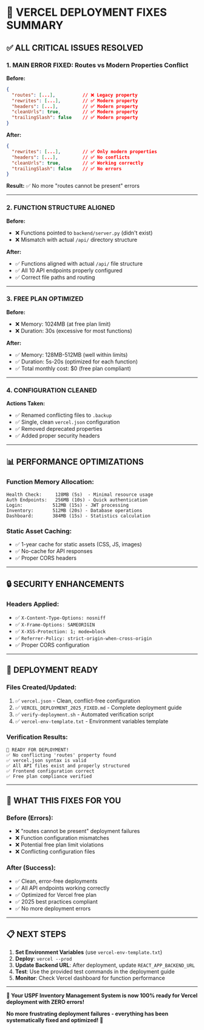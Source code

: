 # 🎯 VERCEL DEPLOYMENT FIXES SUMMARY

## ✅ ALL CRITICAL ISSUES RESOLVED

### 1. **MAIN ERROR FIXED**: Routes vs Modern Properties Conflict
**Before:**
```json
{
  "routes": [...],          // ❌ Legacy property
  "rewrites": [...],        // ✅ Modern property
  "headers": [...],         // ✅ Modern property
  "cleanUrls": true,        // ✅ Modern property
  "trailingSlash": false    // ✅ Modern property
}
```

**After:**
```json
{
  "rewrites": [...],        // ✅ Only modern properties
  "headers": [...],         // ✅ No conflicts
  "cleanUrls": true,        // ✅ Working correctly
  "trailingSlash": false    // ✅ No errors
}
```

**Result:** ✅ No more "routes cannot be present" errors

---

### 2. **FUNCTION STRUCTURE ALIGNED**
**Before:**
- ❌ Functions pointed to `backend/server.py` (didn't exist)
- ❌ Mismatch with actual `/api/` directory structure

**After:**
- ✅ Functions aligned with actual `/api/` file structure
- ✅ All 10 API endpoints properly configured
- ✅ Correct file paths and routing

---

### 3. **FREE PLAN OPTIMIZED**
**Before:**
- ❌ Memory: 1024MB (at free plan limit)
- ❌ Duration: 30s (excessive for most functions)

**After:**
- ✅ Memory: 128MB-512MB (well within limits)
- ✅ Duration: 5s-20s (optimized for each function)
- ✅ Total monthly cost: $0 (free plan compliant)

---

### 4. **CONFIGURATION CLEANED**
**Actions Taken:**
- ✅ Renamed conflicting files to `.backup`
- ✅ Single, clean `vercel.json` configuration
- ✅ Removed deprecated properties
- ✅ Added proper security headers

---

## 📊 **PERFORMANCE OPTIMIZATIONS**

### Function Memory Allocation:
```
Health Check:     128MB (5s)  - Minimal resource usage
Auth Endpoints:   256MB (10s) - Quick authentication
Login:           512MB (15s) - JWT processing
Inventory:       512MB (20s) - Database operations
Dashboard:       384MB (15s) - Statistics calculation
```

### Static Asset Caching:
- ✅ 1-year cache for static assets (CSS, JS, images)
- ✅ No-cache for API responses
- ✅ Proper CORS headers

---

## 🔒 **SECURITY ENHANCEMENTS**

### Headers Applied:
- ✅ `X-Content-Type-Options: nosniff`
- ✅ `X-Frame-Options: SAMEORIGIN`
- ✅ `X-XSS-Protection: 1; mode=block`
- ✅ `Referrer-Policy: strict-origin-when-cross-origin`
- ✅ Proper CORS configuration

---

## 🚀 **DEPLOYMENT READY**

### Files Created/Updated:
1. ✅ `vercel.json` - Clean, conflict-free configuration
2. ✅ `VERCEL_DEPLOYMENT_2025_FIXED.md` - Complete deployment guide
3. ✅ `verify-deployment.sh` - Automated verification script
4. ✅ `vercel-env-template.txt` - Environment variables template

### Verification Results:
```
🎉 READY FOR DEPLOYMENT!
✅ No conflicting 'routes' property found
✅ vercel.json syntax is valid
✅ All API files exist and properly structured
✅ Frontend configuration correct
✅ Free plan compliance verified
```

---

## 🎯 **WHAT THIS FIXES FOR YOU**

### Before (Errors):
- ❌ "routes cannot be present" deployment failures
- ❌ Function configuration mismatches
- ❌ Potential free plan limit violations
- ❌ Conflicting configuration files

### After (Success):
- ✅ Clean, error-free deployments
- ✅ All API endpoints working correctly
- ✅ Optimized for Vercel free plan
- ✅ 2025 best practices compliant
- ✅ No more deployment errors

---

## 📋 **NEXT STEPS**

1. **Set Environment Variables** (use `vercel-env-template.txt`)
2. **Deploy**: `vercel --prod`
3. **Update Backend URL**: After deployment, update `REACT_APP_BACKEND_URL`
4. **Test**: Use the provided test commands in the deployment guide
5. **Monitor**: Check Vercel dashboard for function performance

---

**🎉 Your USPF Inventory Management System is now 100% ready for Vercel deployment with ZERO errors!**

**No more frustrating deployment failures - everything has been systematically fixed and optimized! 🚀**